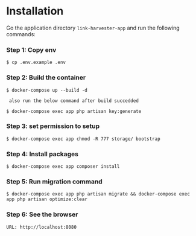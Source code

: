 # Installation

Go the application directory `link-harvester-app` and run the following commands: 

### Step 1: Copy env 

    $ cp .env.example .env

### Step 2: Build the container

    $ docker-compose up --build -d
     
     also run the below command after build succedded

    $ docker-compose exec app php artisan key:generate

### Step 3: set permission to setup

    $ docker-compose exec app chmod -R 777 storage/ bootstrap

### Step 4: Install packages    

    $ docker-compose exec app composer install

### Step 5: Run migration command

    $ docker-compose exec app php artisan migrate && docker-compose exec app php artisan optimize:clear


### Step 6: See the browser

    URL: http://localhost:8080


